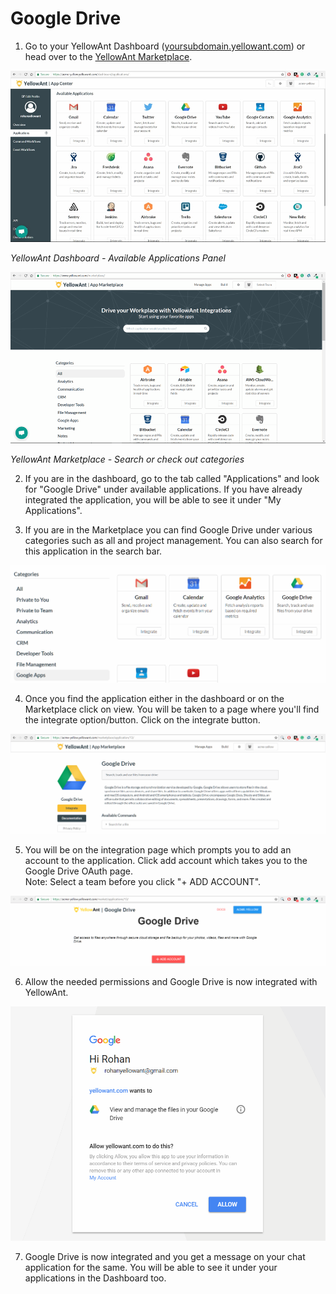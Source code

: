 # Google Drive

1. Go to your YellowAnt Dashboard \([yoursubdomain.yellowant.com](https://github.com/yellowanthq/yellowant-help-center/tree/bdad19066023aa6a8b667a1d6f05b72945b49759/yoursubdomain.yellowant.com)\) or head over to the [YellowAnt Marketplace](https://www.yellowant.com/marketplace). 

![](../../.gitbook/assets/image%20%2847%29.png)

_YellowAnt Dashboard - Available Applications Panel_

![](../../.gitbook/assets/image%20%28208%29.png)

_YellowAnt Marketplace - Search or check out categories_

2. If you are in the dashboard, go to the tab called "Applications" and look for "Google Drive" under available applications. If you have already integrated the application, you will be able to see it under "My Applications".

3. If you are in the Marketplace you can find Google Drive under various categories such as all and project management. You can also search for this application in the search bar.  


![](../../.gitbook/assets/image%20%28123%29.png)

4. Once you find the application either in the dashboard or on the Marketplace click on view. You will be taken to a page where you'll find the integrate option/button. Click on the integrate button.  


![](../../.gitbook/assets/image%20%28111%29.png)

5. You will be on the integration page which prompts you to add an account to the application. Click add account which takes you to the Google Drive OAuth page.  
Note: Select a team before you click "+ ADD ACCOUNT".  


![](../../.gitbook/assets/image%20%28130%29.png)

6. Allow the needed permissions and Google Drive is now integrated with YellowAnt.  


![](../../.gitbook/assets/image%20%28273%29.png)

7. Google Drive is now integrated and you get a message on your chat application for the same. You will be able to see it under your applications in the Dashboard too.

